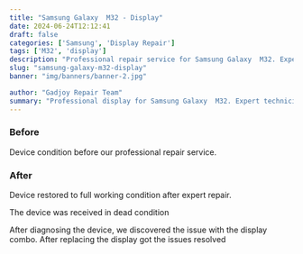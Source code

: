 ```yaml
---
title: "Samsung Galaxy  M32 - Display"
date: 2024-06-24T12:12:41
draft: false
categories: ['Samsung', 'Display Repair']
tags: ['M32', 'display']
description: "Professional repair service for Samsung Galaxy  M32. Expert diagnosis and quality repairs in Bangalore."
slug: "samsung-galaxy-m32-display"
banner: "img/banners/banner-2.jpg"

author: "Gadjoy Repair Team"
summary: "Professional display for Samsung Galaxy  M32. Expert technicians, quality parts, warranty included."
---
```


### Before

Device condition before our professional repair service.

### After

Device restored to full working condition after expert repair.

The device was received in dead condition

After diagnosing the device, we discovered the issue with the display combo. After replacing the display got the issues resolved